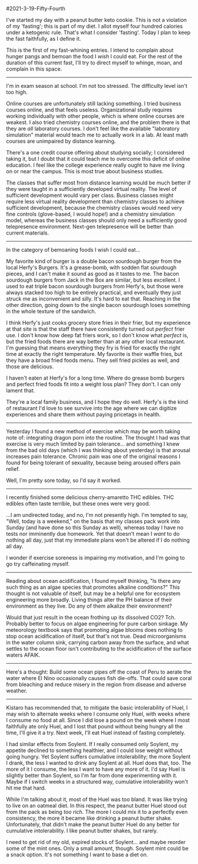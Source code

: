 #2021-3-19-Fifty-Fourth

I've started my day with a peanut butter keto cookie.  This is not a violation of my 'fasting'; this is part of my diet.  I allot myself four hundred calories under a ketogenic rule.  That's what I consider 'fasting'.  Today I plan to keep the fast faithfully, as I define it.

This is the first of my fast-whining entries.  I intend to complain about hunger pangs and bemoan the food I *wish* I could eat.  For the rest of the duration of this current fast, I'll try to direct myself to whinge, moan, and complain in this space.

---
I'm in exam season at school.  I'm not too stressed.  The difficulty level isn't too high.

Online courses are unfortunately still lacking something.  I tried business courses online, and that feels useless.  Organizational study requires working individually with other people, which is where online courses are weakest.  I also tried chemistry courses online, and the problem there is that they are *all* laboratory courses.  I don't feel like the available "laboratory simulation" material would teach me to actually work in a lab.  At least math courses are unimpaired by distance learning.

There's a one credit course offering about studying socially; I considered taking it, but I doubt that it could teach me to overcome this deficit of online education.  I feel like the college experience really ought to have me living on or near the campus.  This is most true about business studies.

The classes that suffer most from distance learning would be much better if they were taught in a sufficiently developed virtual reality.  The level of sufficient development would vary per class.  Business classes might require less virtual reality development than chemistry classes to achieve sufficient development, because the chemistry classes would need very fine controls (glove-based, I would hope!) and a chemistry simulation model, whereas the business classes should only need a sufficiently good telepresence environment.  Next-gen telepresence will be better than current materials.

---
In the category of bemoaning foods I wish I could eat...

My favorite kind of burger is a double bacon sourdough burger from the local Herfy's Burgers.  It's a grease-bomb, with sodden flat sourdough pieces, and I can't make it sound as good as it tastes to me.  The bacon sourdough burgers from Jack in the Box are similar, but less excellent.  I used to eat triple bacon sourdough burgers from Herfy's, but those were always stacked too high to be entirely practical, and eventually they just struck me as inconvenient and silly.  It's hard to eat that.  Reaching in the other direction, going down to the single bacon sourdough loses something in the whole texture of the sandwich.

I think Herfy's just cooks grocery store fries in their frier, but my experience at that site is that the staff there have consistently turned out *perfect* frier use.  I don't know how deep fat friers work, so I don't know what *perfect* is, but the fried foods there are way better than at any other local restaurant.  I'm guessing that means everything they fry is fried for exactly the right time at exactly the right temperature.  My favorite is their waffle fries, but they have a broad fried foods menu.  They sell fried pickles as well, and those are delicious.

I haven't eaten at Herfy's for a long time.  Where do grease bomb burgers and perfect fried foods fit into a weight loss plan?  They don't.  I can only lament that.

They're a local family business, and I hope they do well.  Herfy's is the kind of restaurant I'd love to see survive into the age where we can digitize experiences and share them without paying pricetags in health.

---
Yesterday I found a new method of exercise which may be worth taking note of: integrating dragon porn into the routine.  The thought I had was that exercise is very much limited by pain tolerance... and something I knew from the bad old days (which I was thinking about yesterday) is that arousal increases pain tolerance.  Chronic pain was one of the original reasons I found for being tolerant of sexuality, because being aroused offers pain relief.

Well, I'm pretty sore today, so I'd say it worked.

---
I recently finished some delicious cherry-amaretto THC edibles.  THC edibles often taste terrible, but these ones were very good.

...I am undirected today, and no, I'm not presently high.  I'm tempted to say, "Well, today is a weekend," on the basis that my classes pack work into Sunday (and have done so this Sunday as well), whereas today I have no tests nor imminently due homework.  Yet that doesn't mean I *want* to do nothing all day, just that my immediate plans won't be altered if I do nothing all day.

I wonder if exercise soreness is impairing my motivation, and I'm going to go try caffeinating myself.

---
Reading about ocean acidification, I found myself thinking, "Is there any such thing as an algae species that promotes alkaline conditions?"  This thought is not valuable of itself, but may be a helpful one for ecosystem engineering more broadly.  Living things alter the PH balance of their environment as they live.  Do any of them alkalize their environment?

Would that just result in the ocean frothing up its dissolved CO2?  Tch.  Probably better to focus on algae engineering for pure carbon sinkage.  My meteorology textbook says that promoting algae blooms does nothing to stop ocean acidification of itself, but that's not true.  Dead microorganisms in the water column sink, carrying carbon away from the surface, and what settles to the ocean floor isn't contributing to the acidification of the surface waters AFAIK.

---
Here's a thought:  Build some ocean pipes off the coast of Peru to aerate the water where El Nino occasionally causes fish die-offs.  That could save coral from bleaching and reduce misery in the region from disease and adverse weather.

---
Kistaro has recommended that, to mitigate the basic intolerability of Huel, I may wish to alternate weeks where I consume only Huel, with weeks where I consume no food at all.  Since I did lose a pound on the week where I most faithfully ate only Huel, and I lost that pound without being hungry all the time, I'll give it a try.  Next week, I'll eat Huel instead of fasting completely.

I had similar effects from Soylent.  If I really consumed only Soylent, my appetite declined to something healthier, and I could lose weight without going hungry.  Yet Soylent suffers cumulative intolerability; the more Soylent I drank, the less I wanted to drink any Soylent at all.  Huel does that, too.  The more of it I consume, the less I want to have any more of it.  I'd say Huel is slightly better than Soylent, so I'm far from done experimenting with it.  Maybe if I switch weeks in a structured way, cumulative intolerability won't hit me that hard.

While I'm talking about it, most of the Huel was too bland.  It was like trying to live on an oatmeal diet.  In this respect, the peanut butter Huel stood out from the pack as being *too rich*.  The more I could mix it to a perfectly even consistency, the more it became like drinking a peanut butter shake.  Unfortunately, that didn't make the peanut butter Huel do any better for cumulative intolerability.  I like peanut butter shakes, but rarely.

I need to get rid of my old, expired stocks of Soylent... and maybe reorder some of the mint ones.  Only a small amount, though.  Soylent mint could be a snack option.  It's not something I want to base a diet on.